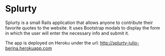 # Splurty

Splurty is a small Rails application that allows anyone to contribute their favorite quotes to the website.
It uses Bootstrap modals to display the form in which the user will enter the necessary info and submit it.

The app is deployed on Heroku under the url:
http://splurty-julio-berina.herokuapp.com
